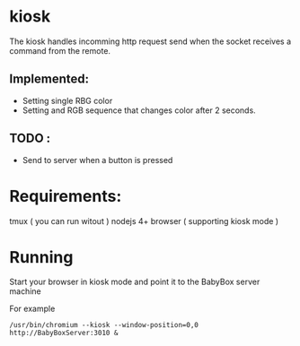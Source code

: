 # kiosk
The kiosk handles incomming http request send when the socket receives a command from the remote. 

## Implemented:
- Setting single RBG color
- Setting and RGB sequence that changes color after 2 seconds.

## TODO :
- Send to server when a button is pressed


# Requirements:
tmux ( you can run witout )
nodejs 4+
browser ( supporting kiosk mode )

# Running

Start your browser in kiosk mode and point it to the BabyBox server machine

For example
```
/usr/bin/chromium --kiosk --window-position=0,0 http://BabyBoxServer:3010 &
```